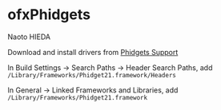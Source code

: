 ofxPhidgets
========

Naoto HIEDA


Download and install drivers from [Phidgets Support](http://www.phidgets.com/docs/Language_-_C/C%2B%2B#Quick_Downloads)

In Build Settings -> Search Paths -> Header Search Paths, add `/Library/Frameworks/Phidget21.framework/Headers`

In General -> Linked Frameworks and Libraries, add `/Library/Frameworks/Phidget21.framework`
